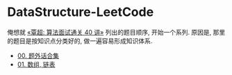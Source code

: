 # DataStructure-LeetCode

俺想就 [«覃超: 算法面试通关 40 讲»](https://time.geekbang.org/course/detail/100019701-41518) 列出的题目顺序, 开始一个系列. 原因是, 那里的题目是按知识点分类好的, 做一遍容易形成知识体系.

* [00. 题外话合集](https://github.com/sctang0/DataStructure-LeetCode/blob/main/CHAPTER.00.md)
* [01. 数组, 链表](https://github.com/sctang0/DataStructure-LeetCode/blob/main/CHAPTER.01.md)